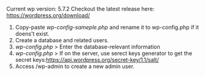 Current wp version: 5.7.2
Checkout the latest release here: https://wordpress.org/download/

1. Copy-paste *wp-config-sameple.php* and rename it to wp-config.php if it doens't exist.
2. Create a database and related users.
3. *wp-config.php* > Enter the database-relevant information
4. *wp-config.php* > If on the server, use serect keys generator to get the secret keys:https://api.wordpress.org/secret-key/1.1/salt/
5. Access /wp-admin to create a new admin user.
